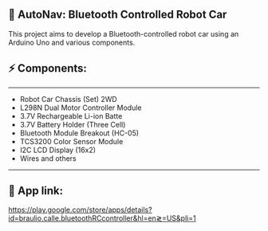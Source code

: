 ## 🚗  AutoNav: Bluetooth Controlled Robot Car
This project aims to develop a Bluetooth-controlled robot car using an Arduino Uno and various components.

## ⚡ Components:
***
* Robot Car Chassis (Set) 2WD
* L298N Dual Motor Controller Module
* 3.7V Rechargeable Li-ion Batte
* 3.7V Battery Holder (Three Cell)
* Bluetooth Module Breakout (HC-05)
* TCS3200 Color Sensor Module
* I2C LCD Display (16x2)
* Wires and others
***

## 📱 App link:
https://play.google.com/store/apps/details?id=braulio.calle.bluetoothRCcontroller&hl=en≷=US&pli=1 
